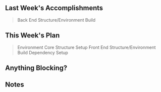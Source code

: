 ## Last Week's Accomplishments

> Back End Structure/Environment Build

## This Week's Plan

> Environment Core Structure Setup
> Front End Structure/Environment Build
> Dependency Setup

## Anything Blocking?

## Notes

